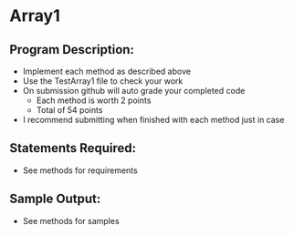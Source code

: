 # Array1

## Program Description:  
- Implement each method as described above
- Use the TestArray1 file to check your work
- On submission github will auto grade your completed code
  - Each method is worth 2 points
  - Total of 54 points
- I recommend submitting when finished with each method just in case

## Statements Required: 
- See methods for requirements

## Sample Output:
- See methods for samples
